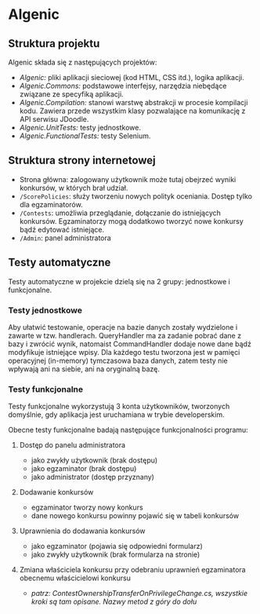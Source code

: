 # Algenic

## Struktura projektu
Algenic składa się z następujących projektów:
- *Algenic:* pliki aplikacji sieciowej (kod HTML, CSS itd.), logika aplikacji.
- *Algenic.Commons:* podstawowe interfejsy, narzędzia niebędące związane ze specyfiką aplikacji.
- *Algenic.Compilation:* stanowi warstwę abstrakcji w procesie kompilacji kodu. Zawiera przede wszystkim klasy pozwalające na komunikację z API serwisu JDoodle.
- *Algenic.UnitTests:* testy jednostkowe.
- *Algenic.FunctionalTests:* testy Selenium.

## Struktura strony internetowej
- Strona główna: zalogowany użytkownik może tutaj obejrzeć wyniki konkursów, w których brał udział.
- `/ScorePolicies`: służy tworzeniu nowych polityk oceniania. Dostęp tylko dla egzaminatorów.
- `/Contests`: umożliwia przeglądanie, dołączanie do istniejących konkursów. Egzaminatorzy mogą dodatkowo tworzyć nowe konkursy bądź edytować istniejące.
- `/Admin`: panel administratora


## Testy automatyczne
Testy automatyczne w projekcie dzielą się na 2 grupy: jednostkowe i funkcjonalne.

### Testy jednostkowe
Aby ułatwić testowanie, operacje na bazie danych zostały wydzielone i zawarte w tzw. handlerach. QueryHandler ma za zadanie pobrać dane z bazy i zwrócić wynik, natomaist CommandHandler dodaje nowe dane bądź modyfikuje istniejące wpisy. Dla każdego testu tworzona jest w pamięci operacyjnej (in-memory) tymczasowa baza danych, zatem testy nie wpływają ani na siebie, ani na oryginalną bazę.

### Testy funkcjonalne
Testy funkcjonalne wykorzystują 3 konta użytkowników, tworzonych domyślnie, gdy aplikacja jest uruchamiana w trybie developerskim.

Obecne testy funkcjonalne badają następujące funkcjonalności programu:
1. Dostęp do panelu administratora
    - jako zwykły użytkownik (brak dostępu)
    - jako egzaminator (brak dostępu)
    - jako administrator (dostęp przyznany)

2. Dodawanie konkursów
    - egzaminator tworzy nowy konkurs
    - dane nowego konkursu powinny pojawić się w tabeli konkursów

3. Uprawnienia do dodawania konkursów
    - jako egzaminator (pojawia się odpowiedni formularz)
    - jako zwykły użytkownik (brak formularza na stronie)

4. Zmiana właściciela konkursu przy odebraniu uprawnień egzaminatora obecnemu właścicielowi konkursu
    - *patrz: ContestOwnershipTransferOnPrivilegeChange.cs, wszystkie kroki są tam opisane. Nazwy metod z góry do dołu*
